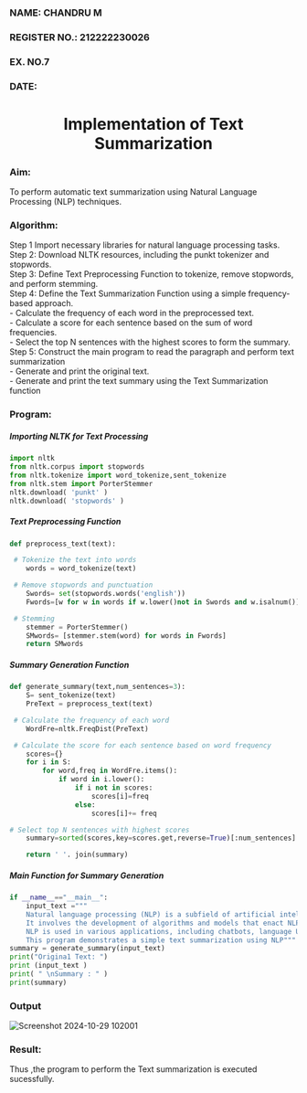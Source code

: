 <H3>NAME: CHANDRU M</H3>
<H3>REGISTER NO.: 212222230026</H3>
<H3>EX. NO.7</H3>
<H3>DATE:</H3>
<H1 ALIGN =CENTER>Implementation of Text  Summarization</H1>
<H3>Aim: </H3> 
 To perform automatic text summarization using Natural Language Processing (NLP) techniques. 
 <BR>
<h3>Algorithm:</h3>
Step 1 Import necessary libraries for natural language processing tasks.<BR>
Step 2: Download NLTK resources, including the punkt tokenizer and stopwords.<BR>
Step 3: Define Text Preprocessing Function to tokenize, remove stopwords, and perform stemming.<BR>
Step 4: Define the Text Summarization Function using a simple frequency-based approach.<br>
    - Calculate the frequency of each word in the preprocessed text.<br>
    - Calculate a score for each sentence based on the sum of word frequencies.<br>
    - Select the top N sentences with the highest scores to form the summary.<br>
Step 5: Construct the main program to read the paragraph  and perform text summarization<br>
      - Generate and print the original text.<br>
      - Generate and print the text summary using the  Text Summarization function<br>
<H3>Program:</H3>

##### Importing NLTK for Text Processing 
```Python
import nltk
from nltk.corpus import stopwords
from nltk.tokenize import word_tokenize,sent_tokenize
from nltk.stem import PorterStemmer
nltk.download( 'punkt' )
nltk.download( 'stopwords' )
```
##### Text Preprocessing Function
```Python
def preprocess_text(text):

 # Tokenize the text into words
	words = word_tokenize(text)

 # Remove stopwords and punctuation
	Swords= set(stopwords.words('english'))
	Fwords=[w for w in words if w.lower()not in Swords and w.isalnum()]

 # Stemming
	stemmer = PorterStemmer()
	SMwords= [stemmer.stem(word) for words in Fwords]
	return SMwords
```
##### Summary Generation Function
```Python
def generate_summary(text,num_sentences=3):
	S= sent_tokenize(text)
	PreText = preprocess_text(text)

 # Calculate the frequency of each word
	WordFre=nltk.FreqDist(PreText)

 # Calculate the score for each sentence based on word frequency
	scores={}
	for i in S:
		for word,freq in WordFre.items():
			if word in i.lower():
				if i not in scores:
					scores[i]=freq
				else:
					scores[i]+= freq

# Select top N sentences with highest scores
	summary=sorted(scores,key=scores.get,reverse=True)[:num_sentences]

	return ' '. join(summary)
```
##### Main Function for Summary Generation
```Python
if __name__=="__main__":
	input_text ="""
	Natural language processing (NLP) is a subfield of artificial intelligence.
	It involves the development of algorithms and models that enact NLP.
	NLP is used in various applications, including chatbots, language Understanding, and language generation.
	This program demonstrates a simple text summarization using NLP"""
summary = generate_summary(input_text)
print("Origina1 Text: ")
print (input_text )
print( " \nSummary : " )
print(summary)

```

<H3>Output</H3>

![Screenshot 2024-10-29 102001](https://github.com/user-attachments/assets/773b9e66-6046-4e01-87b6-e2ad875d052b)


<H3>Result:</H3>
Thus ,the program to perform the Text summarization is executed sucessfully.


